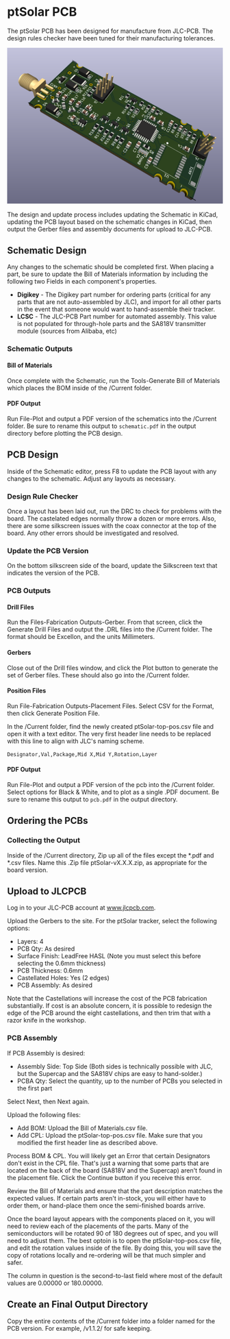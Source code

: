 # ptSolar PCB
The ptSolar PCB has been designed for manufacture from JLC-PCB. The design rules checker have been tuned for their manufacturing tolerances.

![3D rendering of the ptSolar circuit board.](/assets/pcb-board-rendering.png)

The design and update process includes updating the Schematic in KiCad, updating the PCB layout based on the schematic changes in KiCad, then output the Gerber files and assembly documents for upload to JLC-PCB.

## Schematic Design
Any changes to the schematic should be completed first. When placing a part, be sure to update the Bill of Materials information by including the following two Fields in each component's properties.

* **Digikey** - The Digikey part number for ordering parts (critical for any parts that are not auto-assembled by JLC), and import for all other parts in the event that someone would want to hand-assemble their tracker.
* **LCSC** - The JLC-PCB Part number for automated assembly. This value is not populated for through-hole parts and the SA818V transmitter module (sources from Alibaba, etc)

### Schematic Outputs

#### Bill of Materials
Once complete with the Schematic, run the Tools-Generate Bill of Materials which places the BOM inside of the /Current folder.

#### PDF Output
Run File-Plot and output a PDF version of the schematics into the /Current folder. Be sure to rename this output to ```schematic.pdf``` in the output directory before plotting the PCB design.

## PCB Design
Inside of the Schematic editor, press F8 to update the PCB layout with any changes to the schematic. Adjust any layouts as necessary.

### Design Rule Checker
Once a layout has been laid out, run the DRC to check for problems with the board. The castelated edges normally throw a dozen or more errors. Also, there are some silkscreen issues with the coax connector at the top of the board. Any other errors should be investigated and resolved.

### Update the PCB Version
On the bottom silkscreen side of the board, update the Silkscreen text that indicates the version of the PCB.

### PCB Outputs

#### Drill Files
Run the Files-Fabrication Outputs-Gerber. From that screen, click the Generate Drill Files and output the .DRL files into the /Current folder. The format should be Excellon, and the units Millimeters.

#### Gerbers
Close out of the Drill files window, and click the Plot button to generate the set of Gerber files. These should also go into the /Current folder.

#### Position Files
Run File-Fabrication Outputs-Placement Files. Select CSV for the Format, then click Generate Position File.

In the /Current folder, find the newly created ptSolar-top-pos.csv file and open it with a text editor. The very first header line needs to be replaced with this line to align with JLC's naming scheme.

```
Designator,Val,Package,Mid X,Mid Y,Rotation,Layer
```

#### PDF Output
Run File-Plot and output a PDF version of the pcb into the /Current folder. Select options for Black & White, and to plot as a single .PDF document. Be sure to rename this output to ```pcb.pdf``` in the output directory.

## Ordering the PCBs
### Collecting the Output
Inside of the /Current directory, Zip up all of the files except the *.pdf and *.csv files. Name this .Zip file ptSolar-vX.X.X.zip, as appropriate for the board version.

## Upload to JLCPCB

Log in to your JLC-PCB account at www.jlcpcb.com.

Upload the Gerbers to the site. For the ptSolar tracker, select the following options:
* Layers: 4
* PCB Qty: As desired
* Surface Finish: LeadFree HASL (Note you must select this before selecting the 0.6mm thickness)
* PCB Thickness: 0.6mm
* Castellated Holes: Yes (2 edges)
* PCB Assembly: As desired

Note that the Castellations will increase the cost of the PCB fabrication substantially. If cost is an absolute concern, it is possible to redesign the edge of the PCB around the eight castellations, and then trim that with a razor knife in the workshop.

### PCB Assembly
If PCB Assembly is desired:

* Assembly Side: Top Side (Both sides is technically possible with JLC, but the Supercap and the SA818V chips are easy to hand-solder.)
* PCBA Qty: Select the quantity, up to the number of PCBs you selected in the first part

Select Next, then Next again.

Upload the following files:
* Add BOM: Upload the Bill of Materials.csv file.
* Add CPL: Upload the ptSolar-top-pos.csv file. Make sure that you modified the first header line as described above.

Process BOM & CPL. You will likely get an Error that certain Designators don't exist in the CPL file. That's just a warning that some parts that are located on the back of the board (SA818V and the Supercap) aren't found in the placement file. Click the Continue button if you receive this error.

Review the Bill of Materials and ensure that the part description matches the expected values. If certain parts aren't in-stock, you will either have to order them, or hand-place them once the semi-finished boards arrive.

Once the board layout appears with the components placed on it, you will need to review each of the placements of the parts. Many of the semiconductors will be rotated 90 of 180 degrees out of spec, and you will need to adjust them. The best optoin is to open the ptSolar-top-pos.csv file, and edit the rotation values inside of the file. By doing this, you will save the copy of rotations locally and re-ordering will be that much simpler and safer.

The column in question is the second-to-last field where most of the default values are 0.00000 or 180.00000.




## Create an Final Output Directory
Copy the entire contents of the /Current folder into a folder named for the PCB version. For example, /v1.1.2/ for safe keeping.




